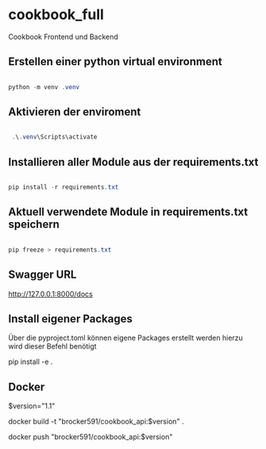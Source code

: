 # cookbook_full

Cookbook Frontend und Backend

## Erstellen einer python virtual environment

```powershell

python -m venv .venv

```

## Aktivieren der enviroment

```powershell

 .\.venv\Scripts\activate

```

## Installieren aller Module aus der requirements.txt

```powershell

pip install -r requirements.txt

```

## Aktuell verwendete Module in requirements.txt speichern

```powershell

pip freeze > requirements.txt

```

## Swagger URL

http://127.0.0.1:8000/docs

## Install eigener Packages

Über die pyproject.toml können eigene Packages erstellt werden hierzu wird dieser Befehl benötigt

pip install -e .

## Docker

$version="1.1"

docker build -t "brocker591/cookbook_api:$version" .


docker push "brocker591/cookbook_api:$version"

